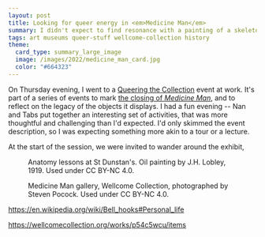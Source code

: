 ```yaml
---
layout: post
title: Looking for queer energy in <em>Medicine Man</em>
summary: I didn't expect to find resonance with a painting of a skeleton.
tags: art museums queer-stuff wellcome-collection history
theme:
  card_type: summary_large_image
  image: /images/2022/medicine_man_card.jpg
  color: "#664323"
---
```


On Thursday evening, I went to a [Queering the Collection] event at work.
It's part of a series of events to mark [the closing of *Medicine Man*][beyond], and to reflect on the legacy of the objects it displays.
I had a fun evening -- Nan and Tabs put together an interesting set of activities, that was more thoughtful and challenging than I'd expected.
I'd only skimmed the event description, so I was expecting something more akin to a tour or a lecture.

At the start of the session, we were invited to wander around the exhibit,

<figure class="fullwidth_img">
  <a href="https://wellcomecollection.org/works/p54c5wcu/items">
    <img src="/images/2022/st-dunstans_1x.jpg" srcset="/images/2022/st-dunstans_1x.jpg 1x, /images/2022/st-dunstans_2x.jpg 2x, /images/2022/st-dunstans_3x.jpg 3x" alt="">
  </a>
  <figcaption>
    Anatomy lessons at St Dunstan's. Oil painting by J.H. Lobley, 1919.
    Used under CC BY-NC 4.0.
  </figcaption>
</figure>


<figure class="fullwidth_img">
  <img src="/images/2022/EP_000425_005_1x.jpg" srcset="/images/2022/EP_000425_005_1x.jpg 1x, /images/2022/EP_000425_005_2x.jpg 2x, /images/2022/EP_000425_005_3x.jpg 3x" alt="">
  <figcaption>
    Medicine Man gallery, Wellcome Collection, photographed by Steven Pocock.
    Used under CC BY-NC 4.0.
  </figcaption>
</figure>

https://en.wikipedia.org/wiki/Bell_hooks#Personal_life

https://wellcomecollection.org/works/p54c5wcu/items

[Queering the Collection]: https://wellcomecollection.org/events/YqsRchEAAMXL_J76
[beyond]: https://wellcomecollection.org/event-series/Yv5GQhAAAILuA2Mb
